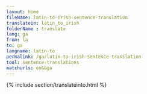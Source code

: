 ```yaml
---
layout: home
fileName: latin-to-irish-sentence-translation
translatein: latin_to_irish
folderName : translate
lang: ga
from: la
to: ga
langname: latin-to
permalink: /ga/latin-to-irish-sentence-translation
tool: sentence-translations
matchurls: en&&ga
---
```

{% include section/translateinto.html %}

